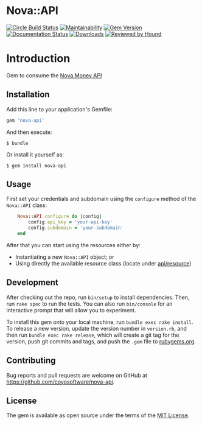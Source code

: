 Nova::API
========

[![Circle Build Status](https://circleci.com/gh/nova-api/nova-api.png?style=shield)](https://circleci.com/gh/nova-api/nova-api)
[![Maintainability](https://api.codeclimate.com/v1/badges/4592d8beaac2e6a18839/maintainability)](https://codeclimate.com/github/coyosoftware/nova-api/maintainability)
[![Gem Version](https://badge.fury.io/rb/nova-api.svg)](http://badge.fury.io/rb/nova-api)
[![Documentation Status](http://inch-ci.org/github/airbrake/airbrake.svg?branch=master)](http://inch-ci.org/github/airbrake/airbrake)
[![Downloads](https://img.shields.io/gem/dt/nova-api.svg?style=flat)](https://rubygems.org/gems/nova-api)
[![Reviewed by Hound](https://img.shields.io/badge/Reviewed_by-Hound-8E64B0.svg)](https://houndci.com)


# Introduction

Gem to consume the [Nova.Money API](https://app.swaggerhub.com/apis-docs/coyosoftware/Nova.Money/v1)

## Installation

Add this line to your application's Gemfile:

```ruby
gem 'nova-api'
```

And then execute:

    $ bundle

Or install it yourself as:

    $ gem install nova-api

## Usage

First set your credentials and subdomain using the ```configure``` method of the ```Nova::API``` class:

```ruby
    Nova::API.configure do |config|
        config.api_key = 'your-api-key'
        config.subdomain = 'your-subdomain'
    end
```

After that you can start using the resources either by:

- Instantiating a new ```Nova::API``` object;
or
- Using directly the available resource class (locate under [api/resource](lib/nova/api/resource))

## Development

After checking out the repo, run `bin/setup` to install dependencies. Then, run `rake spec` to run the tests. You can also run `bin/console` for an interactive prompt that will allow you to experiment.

To install this gem onto your local machine, run `bundle exec rake install`. To release a new version, update the version number in `version.rb`, and then run `bundle exec rake release`, which will create a git tag for the version, push git commits and tags, and push the `.gem` file to [rubygems.org](https://rubygems.org).

## Contributing

Bug reports and pull requests are welcome on GitHub at https://github.com/coyosoftware/nova-api.

## License

The gem is available as open source under the terms of the [MIT License](https://opensource.org/licenses/MIT).
